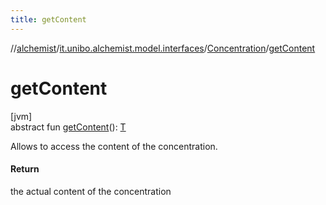 ```yaml
---
title: getContent
---
```

//[alchemist](../../../index.html)/[it.unibo.alchemist.model.interfaces](../index.html)/[Concentration](index.html)/[getContent](get-content.html)



# getContent



[jvm]\
abstract fun [getContent](get-content.html)(): [T](../../it.unibo.alchemist.boundary.interfaces/-output-monitor/index.html)



Allows to access the content of the concentration.



#### Return



the actual content of the concentration




